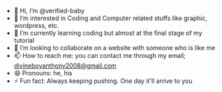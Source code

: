 - 👋 Hi, I’m @verified-baby
- 👀 I’m interested in Coding and Computer related stuffs like graphic, wordpress, etc.
- 🌱 I’m currently learning coding but almost at the final stage of my tutorial
- 💞️ I’m looking to collaborate on a website with someone who is like me
- 📫 How to reach me: you can contact me through my email; divineboyanthony2008@gmail.com
- 😄 Pronouns: he, his
- ⚡ Fun fact: Always keeping pushing. One day it'll arrive to you

<!---
verified-baby/verified-baby is a ✨ special ✨ repository because its `README.md` (this file) appears on your GitHub profile.
You can click the Preview link to take a look at your changes.
--->
